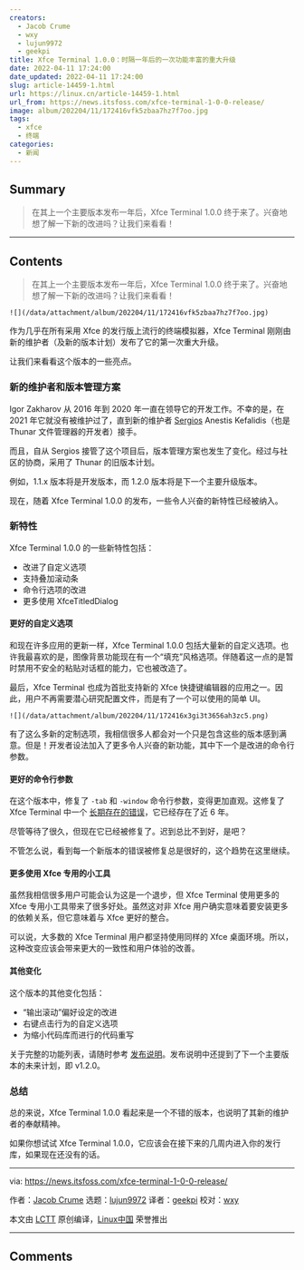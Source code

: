 ```yaml
---
creators:
  - Jacob Crume
  - wxy
  - lujun9972
  - geekpi
title: Xfce Terminal 1.0.0：时隔一年后的一次功能丰富的重大升级
date: 2022-04-11 17:24:00
date_updated: 2022-04-11 17:24:00
slug: article-14459-1.html
url: https://linux.cn/article-14459-1.html
url_from: https://news.itsfoss.com/xfce-terminal-1-0-0-release/
image: album/202204/11/172416vfk5zbaa7hz7f7oo.jpg
tags:
  - xfce
  - 终端
categories:
  - 新闻
---
```


## Summary

> 在其上一个主要版本发布一年后，Xfce Terminal 1.0.0 终于来了。兴奋地想了解一下新的改进吗？让我们来看看！

***

<!-- more -->

## Contents

> 
> 在其上一个主要版本发布一年后，Xfce Terminal 1.0.0 终于来了。兴奋地想了解一下新的改进吗？让我们来看看！
> 
> 
> 

`![](/data/attachment/album/202204/11/172416vfk5zbaa7hz7f7oo.jpg)`

作为几乎在所有采用 Xfce 的发行版上流行的终端模拟器，Xfce Terminal 刚刚由新的维护者（及新的版本计划）发布了它的第一次重大升级。

让我们来看看这个版本的一些亮点。

### 新的维护者和版本管理方案

Igor Zakharov 从 2016 年到 2020 年一直在领导它的开发工作。不幸的是，在 2021 年它就没有被维护过了，直到新的维护者 [Sergios](https://www.youtube.com/channel/UCu8-J-XWcXQhoCopBiJ5-uw/videos) Anestis Kefalidis（也是 Thunar 文件管理器的开发者）接手。

而且，自从 Sergios 接管了这个项目后，版本管理方案也发生了变化。经过与社区的协商，采用了 Thunar 的旧版本计划。

例如，1.1.x 版本将是开发版本，而 1.2.0 版本将是下一个主要升级版本。

现在，随着 Xfce Terminal 1.0.0 的发布，一些令人兴奋的新特性已经被纳入。

### 新特性

Xfce Terminal 1.0.0 的一些新特性包括：

* 改进了自定义选项
* 支持叠加滚动条
* 命令行选项的改进
* 更多使用 XfceTitledDialog

#### 更好的自定义选项

和现在许多应用的更新一样，Xfce Terminal 1.0.0 包括大量新的自定义选项。也许我最喜欢的是，图像背景功能现在有一个“填充”风格选项。伴随着这一点的是暂时禁用不安全的粘贴对话框的能力，它也被改造了。

最后，Xfce Terminal 也成为首批支持新的 Xfce 快捷键编辑器的应用之一。因此，用户不再需要潜心研究配置文件，而是有了一个可以使用的简单 UI。

`![](/data/attachment/album/202204/11/172416x3gi3t3656ah3zc5.png)`

有了这么多新的定制选项，我相信很多人都会对一个只是包含这些的版本感到满意。但是！开发者设法加入了更多令人兴奋的新功能，其中下一个是改进的命令行参数。

#### 更好的命令行参数

在这个版本中，修复了 `-tab` 和 `-window` 命令行参数，变得更加直观。这修复了 Xfce Terminal 中一个 [长期存在的错误](https://bugzilla.xfce.org/show_bug.cgi?id=12926)，它已经存在了近 6 年。

尽管等待了很久，但现在它已经被修复了。迟到总比不到好，是吧？

不管怎么说，看到每一个新版本的错误被修复总是很好的，这个趋势在这里继续。

#### 更多使用 Xfce 专用的小工具

虽然我相信很多用户可能会认为这是一个退步，但 Xfce Terminal 使用更多的 Xfce 专用小工具带来了很多好处。虽然这对非 Xfce 用户确实意味着要安装更多的依赖关系，但它意味着与 Xfce 更好的整合。

可以说，大多数的 Xfce Terminal 用户都坚持使用同样的 Xfce 桌面环境。所以，这种改变应该会带来更大的一致性和用户体验的改善。

#### 其他变化

这个版本的其他变化包括：

* “输出滚动”偏好设定的改进
* 右键点击行为的自定义选项
* 为缩小代码库而进行的代码重写

关于完整的功能列表，请随时参考 [发布说明](http://users.uoa.gr/~sdi1800073/sources/xfce_blog12.html)。发布说明中还提到了下一个主要版本的未来计划，即 v1.2.0。

### 总结

总的来说，Xfce Terminal 1.0.0 看起来是一个不错的版本，也说明了其新的维护者的奉献精神。

如果你想试试 Xfce Terminal 1.0.0，它应该会在接下来的几周内进入你的发行库，如果现在还没有的话。

---

via: <https://news.itsfoss.com/xfce-terminal-1-0-0-release/>

作者：[Jacob Crume](https://news.itsfoss.com/author/jacob/) 选题：[lujun9972](https://github.com/lujun9972) 译者：[geekpi](https://github.com/geekpi) 校对：[wxy](https://github.com/wxy)

本文由 [LCTT](https://github.com/LCTT/TranslateProject) 原创编译，[Linux中国](https://linux.cn/) 荣誉推出

***

## Comments
